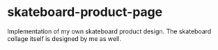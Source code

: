 # skateboard-product-page
Implementation of my own skateboard product design. The skateboard collage itself is designed by me as well.
